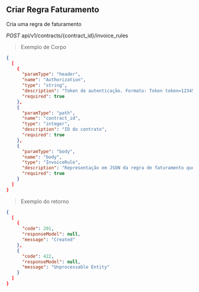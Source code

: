 ## Criar Regra Faturamento

Cria uma regra de faturamento

<div class="api-endpoint">
  <div class="endpoint-data">
    <i class="label label-get">POST</i>
     api/v1/contracts/{contract_id}/invoice_rules
  </div>
</div>


> Exemplo de Corpo

```json
{
  [
    {
      "paramType": "header",
      "name": "Authorization",
      "type": "string",
      "description": "Token de autenticação. Formato: Token token=123456",
      "required": true
    },
    {
      "paramType": "path",
      "name": "contract_id",
      "type": "integer",
      "description": "ID do contrato",
      "required": true
    },
    {
      "paramType": "body",
      "name": "body",
      "type": "InvoiceRule",
      "description": "Representação em JSON da regra de faturamento que será criada",
      "required": true
    }
  ]
}
```

> Exemplo do retorno

```json
{
  [
    {
      "code": 201,
      "responseModel": null,
      "message": "Created"
    },
    {
      "code": 422,
      "responseModel": null,
      "message": "Unprocessable Entity"
    }
  ]
}
```